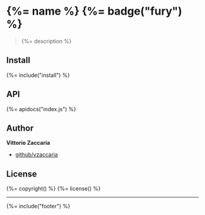# {%= name %} {%= badge("fury") %}

> {%= description %}

## Install
{%= include("install") %}

## API
{%= apidocs("index.js") %}

## Author

**Vittorio Zaccaria**

+ [github/vzaccaria](https://github.com/vzaccaria)

## License
{%= copyright() %}
{%= license() %}

***

{%= include("footer") %}
